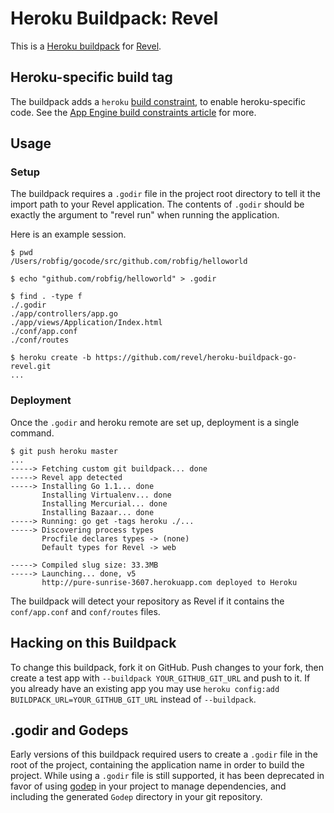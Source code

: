 # Heroku Buildpack: Revel

This is a [Heroku buildpack](http://devcenter.heroku.com/articles/buildpacks)
for [Revel](http://robfig.github.io/revel/).

## Heroku-specific build tag

The buildpack adds a `heroku` [build constraint][build-constraint],
to enable heroku-specific code. See the [App Engine build constraints article][app-engine-build-constraints]
for more.

## Usage

### Setup

The buildpack requires a `.godir` file in the project root directory to tell it
the import path to your Revel application.  The contents of `.godir` should be
exactly the argument to "revel run" when running the application.

Here is an example session.

```
$ pwd
/Users/robfig/gocode/src/github.com/robfig/helloworld

$ echo "github.com/robfig/helloworld" > .godir

$ find . -type f
./.godir
./app/controllers/app.go
./app/views/Application/Index.html
./conf/app.conf
./conf/routes

$ heroku create -b https://github.com/revel/heroku-buildpack-go-revel.git
...
```

### Deployment

Once the `.godir` and heroku remote are set up, deployment is a single command.

```
$ git push heroku master
...
-----> Fetching custom git buildpack... done
-----> Revel app detected
-----> Installing Go 1.1... done
       Installing Virtualenv... done
       Installing Mercurial... done
       Installing Bazaar... done
-----> Running: go get -tags heroku ./...
-----> Discovering process types
       Procfile declares types -> (none)
       Default types for Revel -> web

-----> Compiled slug size: 33.3MB
-----> Launching... done, v5
       http://pure-sunrise-3607.herokuapp.com deployed to Heroku
```

The buildpack will detect your repository as Revel if it
contains the `conf/app.conf` and `conf/routes` files.

## Hacking on this Buildpack

To change this buildpack, fork it on GitHub. Push
changes to your fork, then create a test app with
`--buildpack YOUR_GITHUB_GIT_URL` and push to it. If you
already have an existing app you may use `heroku config:add
BUILDPACK_URL=YOUR_GITHUB_GIT_URL` instead of `--buildpack`.

[go]: http://golang.org/
[buildpack]: http://devcenter.heroku.com/articles/buildpacks
[quickstart]: http://mmcgrana.github.com/2012/09/getting-started-with-go-on-heroku.html
[build-constraint]: http://golang.org/pkg/go/build/
[app-engine-build-constraints]: http://blog.golang.org/2013/01/the-app-engine-sdk-and-workspaces-gopath.html

## .godir and Godeps

Early versions of this buildpack required users to
create a `.godir` file in the root of the project,
containing the application name in order to build the
project. While using a `.godir` file is still supported,
it has been deprecated in favor of using
[godep](https://github.com/kr/godep) in your project to
manage dependencies, and including the generated `Godep`
directory in your git repository.
